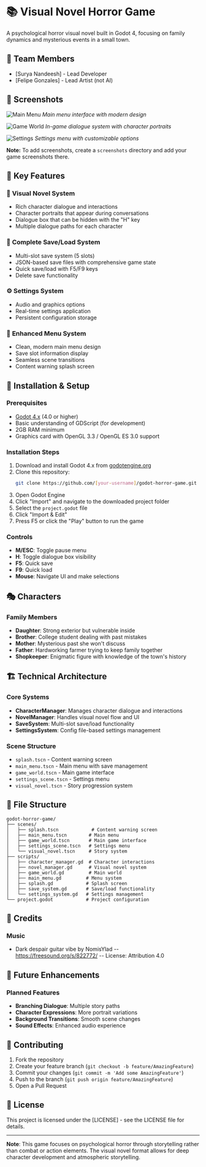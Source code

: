 # 📚 Visual Novel Horror Game

A psychological horror visual novel built in Godot 4, focusing on family dynamics and mysterious events in a small town.

## 👥 **Team Members**
- [Surya Nandeesh] - Lead Developer
- [Felipe Gonzales] - Lead Artist (not AI)

## 📸 **Screenshots**
![Main Menu](screenshots/main_menu.png)
*Main menu interface with modern design*

![Game World](screenshots/game_world.png)
*In-game dialogue system with character portraits*

![Settings](screenshots/settings.png)
*Settings menu with customizable options*

**Note:** To add screenshots, create a `screenshots` directory and add your game screenshots there.

## 🌟 **Key Features**

### 📖 **Visual Novel System**
- Rich character dialogue and interactions
- Character portraits that appear during conversations
- Dialogue box that can be hidden with the "H" key
- Multiple dialogue paths for each character

### 💾 **Complete Save/Load System**
- Multi-slot save system (5 slots)
- JSON-based save files with comprehensive game state
- Quick save/load with F5/F9 keys
- Delete save functionality

### ⚙️ **Settings System**
- Audio and graphics options
- Real-time settings application
- Persistent configuration storage

### 🎯 **Enhanced Menu System**
- Clean, modern main menu design
- Save slot information display
- Seamless scene transitions
- Content warning splash screen

## 🚀 **Installation & Setup**

### **Prerequisites**
- [Godot 4.x](https://godotengine.org/download) (4.0 or higher)
- Basic understanding of GDScript (for development)
- 2GB RAM minimum
- Graphics card with OpenGL 3.3 / OpenGL ES 3.0 support

### **Installation Steps**
1. Download and install Godot 4.x from [godotengine.org](https://godotengine.org/download)
2. Clone this repository:
   ```bash
   git clone https://github.com/[your-username]/godot-horror-game.git
   ```
3. Open Godot Engine
4. Click "Import" and navigate to the downloaded project folder
5. Select the `project.godot` file
6. Click "Import & Edit"
7. Press F5 or click the "Play" button to run the game

### **Controls**
- **M/ESC**: Toggle pause menu
- **H**: Toggle dialogue box visibility
- **F5**: Quick save
- **F9**: Quick load
- **Mouse**: Navigate UI and make selections

## 🎭 **Characters**

### **Family Members**
- **Daughter**: Strong exterior but vulnerable inside
- **Brother**: College student dealing with past mistakes
- **Mother**: Mysterious past she won't discuss
- **Father**: Hardworking farmer trying to keep family together
- **Shopkeeper**: Enigmatic figure with knowledge of the town's history

## 🏗️ **Technical Architecture**

### **Core Systems**
- **CharacterManager**: Manages character dialogue and interactions
- **NovelManager**: Handles visual novel flow and UI
- **SaveSystem**: Multi-slot save/load functionality
- **SettingsSystem**: Config file-based settings management

### **Scene Structure**
- `splash.tscn` - Content warning screen
- `main_menu.tscn` - Main menu with save management
- `game_world.tscn` - Main game interface
- `settings_scene.tscn` - Settings menu
- `visual_novel.tscn` - Story progression system

## 📁 **File Structure**

```
godot-horror-game/
├── scenes/
│   ├── splash.tscn            # Content warning screen
│   ├── main_menu.tscn        # Main menu
│   ├── game_world.tscn       # Main game interface
│   ├── settings_scene.tscn   # Settings menu
│   └── visual_novel.tscn     # Story system
├── scripts/
│   ├── character_manager.gd  # Character interactions
│   ├── novel_manager.gd      # Visual novel system
│   ├── game_world.gd         # Main world
│   ├── main_menu.gd         # Menu system
│   ├── splash.gd            # Splash screen
│   ├── save_system.gd       # Save/load functionality
│   └── settings_system.gd   # Settings management
└── project.godot            # Project configuration
```

## 🎵 **Credits**

### **Music**
- Dark despair guitar vibe by NomisYlad -- https://freesound.org/s/822772/ -- License: Attribution 4.0

## 🔮 **Future Enhancements**

### **Planned Features**
- **Branching Dialogue**: Multiple story paths
- **Character Expressions**: More portrait variations
- **Background Transitions**: Smooth scene changes
- **Sound Effects**: Enhanced audio experience

## 📝 **Contributing**
1. Fork the repository
2. Create your feature branch (`git checkout -b feature/AmazingFeature`)
3. Commit your changes (`git commit -m 'Add some AmazingFeature'`)
4. Push to the branch (`git push origin feature/AmazingFeature`)
5. Open a Pull Request

## 📄 **License**
This project is licensed under the [LICENSE] - see the LICENSE file for details.

---

**Note**: This game focuses on psychological horror through storytelling rather than combat or action elements. The visual novel format allows for deep character development and atmospheric storytelling.
